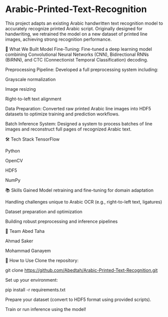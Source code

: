 # Arabic-Printed-Text-Recognition
This project adapts an existing Arabic handwritten text recognition model to accurately recognize printed Arabic script. Originally designed for handwriting, we retrained the model on a new dataset of printed line images, achieving strong recognition performance.

🚀 What We Built
Model Fine-Tuning:
Fine-tuned a deep learning model combining Convolutional Neural Networks (CNN), Bidirectional RNNs (BiRNN), and CTC (Connectionist Temporal Classification) decoding.

Preprocessing Pipeline:
Developed a full preprocessing system including:

Grayscale normalization

Image resizing

Right-to-left text alignment

Data Preparation:
Converted raw printed Arabic line images into HDF5 datasets to optimize training and prediction workflows.

Batch Inference System:
Designed a system to process batches of line images and reconstruct full pages of recognized Arabic text.

🛠️ Tech Stack
TensorFlow

Python

OpenCV

HDF5

NumPy

📚 Skills Gained
Model retraining and fine-tuning for domain adaptation

Handling challenges unique to Arabic OCR (e.g., right-to-left text, ligatures)

Dataset preparation and optimization

Building robust preprocessing and inference pipelines

👥 Team
Abed Taha

Ahmad Saker

Mohammad Ganayem


📂 How to Use
Clone the repository:

git clone https://github.com/Abedtah/Arabic-Printed-Text-Recognition.git

Set up your environment:

pip install -r requirements.txt

Prepare your dataset (convert to HDF5 format using provided scripts).

Train or run inference using the model!
